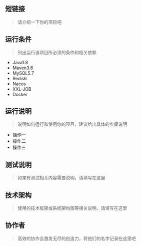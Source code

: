 ## 短链接
> 请介绍一下你的项目吧  



## 运行条件
> 列出运行该项目所必须的条件和相关依赖  
* Java1.8
* Maven3.6
* MySQL5.7
* Redis6
* Nacos
* XXL-JOB
* Docker



## 运行说明
> 说明如何运行和使用你的项目，建议给出具体的步骤说明
* 操作一
* 操作二
* 操作三  



## 测试说明
> 如果有测试相关内容需要说明，请填写在这里  



## 技术架构
> 使用的技术框架或系统架构图等相关说明，请填写在这里  


## 协作者
> 高效的协作会激发无尽的创造力，将他们的名字记录在这里吧
